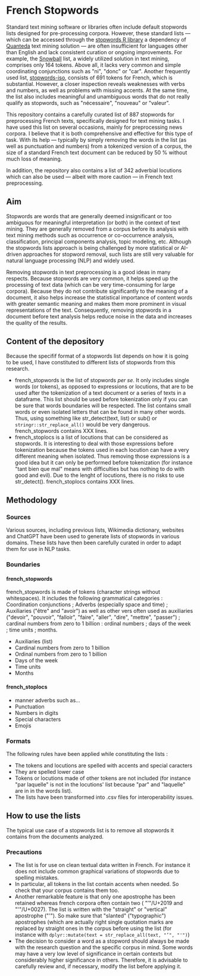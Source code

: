 # French Stopwords

Standard text mining software or libraries often include default stopwords lists designed for pre-processing corpora. However, these standard lists — which can be accessed through the [stopwords R library](https://github.com/quanteda/stopwords) a dependency of [Quanteda](https://github.com/quanteda/) text mining solution — are often insufficient for languages other than English and lack consistent curation or ongoing improvements. For example, the [Snowball](https://snowballstem.org/projects.html) list, a widely utilized solution in text mining, comprises only 164 tokens. Above all, it lacks very common and simple coordinating conjunctions such as "ni", "donc" or "car". Another frequently used list, [stopwords-iso](https://github.com/stopwords-iso/stopwords-fr/tree/master), consists of 691 tokens for French, which is substantial. However, a closer inspection reveals weaknesses with verbs and numbers, as well as problems with missing accents. At the same time, the list also includes meaningful and unambiguous words that do not really qualify as stopwords, such as "nécessaire", "nouveau" or "valeur".

This repository contains a carefully curated list of 887 stopwords for preprocessing French texts, specifically designed for text mining tasks. I have used this list on several occasions, mainly for preprocessing news corpora. I believe that it is both comprehensive and effective for this type of task. With its help — typically by simply removing the words in the list (as well as punctuation and numbers) from a tokenized version of a corpus, the size of a standard French text document can be reduced by 50 % without much loss of meaning.

In addition, the repository also contains a list of 342 adverbial locutions which can also be used — albeit with more caution — in French text preprocessing.

## Aim

Stopwords are words that are generally deemed insignificant or too ambiguous for meaningful interpretation (or both) in the context of text mining. They are generally removed from a corpus before its analysis with text mining methods such as occurrence or co-occurrence analysis, classification, principal components analysis, topic modeling, etc. Although the stopwords lists approach is being challenged by more statistical or AI-driven approaches for stopword removal, such lists are still very valuable for natural language processing (NLP) and widely used.

Removing stopwords in text preprocessing is a good ideas in many respects. Because stopwords are very common, it helps speed up the processing of text data (which can be very time-consuming for large corpora). Because they do not contribute significantly to the meaning of a document, it also helps increase the statistical importance of content words with greater semantic meaning and makes them more prominent in visual representations of the text. Consequently, removing stopwords in a document before text analysis helps reduce noise in the data and increases the quality of the results.

## Content of the depository

Because the specifif format of a stopwords list depends on how it is going to be used, I have constituted to different lists of stopwords from this research.

- french_stopwords is the list of stopwords *per se*. It only includes single words (or tokens), as opposed to expressions or locutions, that are to be used after the tokenization of a text document or a series of texts in a dataframe. This list should be used before tokenization only if you can be sure that words boundaries will be respected. The list contains small words or even isolated letters that can be found in many other words. Thus, using something like str_detect(text, list) or sub() or `stringr::str_replace_all()` would be very dangerous. french_stopwords contains XXX lines.
- french_stoplocs is a list of locutions that can be considered as stopwords. It is interesting to deal with those expressions before tokenization because the tokens used in each locution can have a very different meaning when isolated. Thus removing those expressions is a good idea but it can only be performed before tokenization (for instance "tant bien que mal" means with difficulties but has nothing to do with good and evil). Due to the lenght of locutions, there is no risks to use str_detect(). french_stoplocs contains XXX lines.

## Methodology

### Sources

Various sources, including previous lists, Wikimedia dictionary, websites and ChatGPT have been used to generate lists of stopwords in various domains. These lists have then been carefully curated in order to adapt them for use in NLP tasks.

### Boundaries

#### french_stopwords

french_stopwords is made of tokens (character strings without whitespaces). It includes the following grammatical categories : Coordination conjunctions ; Adverbs (especially space and time) ; Auxiliaries ("être" and "avoir") as well as other vers often used as auxiliaries ("devoir", "pouvoir", "falloir", "faire", "aller", "dire", "mettre", "passer") ; cardinal numbers from zero to 1 billion : ordinal numbers ; days of the week ; time units ; months.
- Auxiliaries (list)
- Cardinal numbers from zero to 1 billion
- Ordinal numbers from zero to 1 billion
- Days of the week
- Time units
- Months

#### french_stoplocs

- manner adverbs such as…
- Punctuation
- Numbers in digits
- Special characters
- Emojis

### Formats

The following rules have been applied while constituting the lists :

- The tokens and locutions are spelled with accents and special caracters
- They are spelled lower case
- Tokens or locutions made of other tokens are not included (for instance "par laquelle" is not in the locutions' list because "par" and "laquelle" are in in the words list).
- The lists have been transformed into .csv files for interoperability issues.

## How to use the lists

The typical use case of a stopwords list is to remove all stopwords it contains from the documents analyzed.

### Precautions

- The list is for use on clean textual data written in French. For instance it does not include common graphical variations of stopwords due to spelling mistakes.
- In particular, all tokens in the list contain accents when needed. So check that your corpus contains them too.
- Another remarkable feature is that only one apostrophe has been retained whereas french corpora often contain two ( "’"/U+2019 and "'"/U+0027). The list is written with the "straight" or "vertical" apostrophe ("'"). So make sure that "slanted" ("typographic") apostrophes (which are actually right single quotation marks are replaced by straight ones in the corpus before using the list (for instance with `dplyr::mutate(text = str_replace_all(text, "’", "'")`)
- The decision to consider a word as a stopword should always be made with the research question and the specific corpus in mind. Some words may have a very low level of significance in certain contexts but considerably higher significance in others. Therefore, it is advisable to carefully review and, if necessary, modify the list before applying it.
